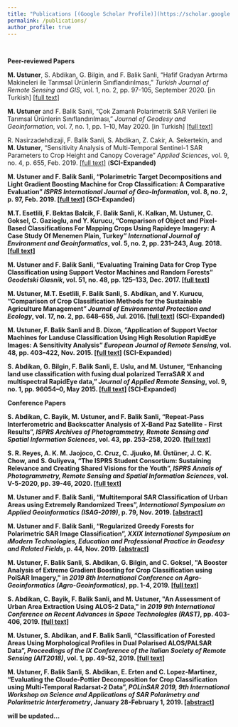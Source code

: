 ```yaml
---
title: "Publications [(Google Scholar Profile)](https://scholar.google.com.tr/citations?user=KtXqoWkAAAAJ&hl=tr)"
permalink: /publications/
author_profile: true
---
```

<br>

<b>Peer-reviewed Papers</b>

**M. Ustuner**, S. Abdikan, G. Bilgin, and F. Balik Sanli, “Hafif Gradyan Artırma Makineleri ile Tarımsal Ürünlerin Sınıflandırılması,” *Turkish Journal of Remote Sensing and GIS*, vol. 1, no. 2, pp. 97-105, September 2020. [in Turkish] [[full text]](http://mustuner.github.io/files/turkish.pdf)

**M. Ustuner** and F. Balik Sanli, “Çok Zamanlı Polarimetrik SAR Verileri ile Tarımsal Ürünlerin Sınıflandırılması,” *Journal of Geodesy and Geoinformation*, vol. 7, no. 1, pp. 1–10, May 2020. [in Turkish] [[full text]](http://mustuner.github.io/files/geodesy.pdf)

R. Nasirzadehdizaji, F. Balik Sanli, S. Abdikan, Z. Cakir, A. Sekertekin, and **M. Ustuner**, “Sensitivity Analysis of Multi-Temporal Sentinel-1 SAR Parameters to Crop Height and Canopy Coverage” *Applied Sciences*, vol. 9, no. 4, p. 655, Feb. 2019. [[full text]](http://mustuner.github.io/files/cropheight.pdf) (<b>SCI-Expanded<b>)

**M. Ustuner** and F. Balik Sanli, “Polarimetric Target Decompositions and Light Gradient Boosting Machine for Crop Classification: A Comparative Evaluation” *ISPRS International Journal of Geo-Information*, vol. 8, no. 2, p. 97, Feb. 2019. [[full text]](http://mustuner.github.io/files/lgbm.pdf) (<b>SCI-Expanded<b>)

M.T. Esetlili, F. Bektas Balcik, F. Balik Sanli, K. Kalkan, **M. Ustuner**, C. Goksel, C. Gazioglu, and Y. Kurucu, “Comparison of Object and Pixel-Based Classifications For Mapping Crops Using Rapideye Imagery: A Case Study Of Menemen Plain, Turkey” *International Journal of Environment and Geoinformatics*, vol. 5, no. 2, pp. 231–243, Aug. 2018. [[full text]](https://mustuner.github.io/files/objectbased.pdf)

**M. Ustuner** and F. Balik Sanli, “Evaluating Training Data for Crop Type Classification using Support Vector Machines and Random Forests” *Geodetski Glasnik*, vol. 51, no. 48, pp. 125–133, Dec. 2017. [[full text]](http://www.suggsbih.ba/GEODETSKI%20GLASNIK/GEODETSKI_GLASNIK_48/GG48_Ustuner_Sanli.pdf)

**M. Ustuner**, M.T. Esetlili, F. Balik Sanli, S. Abdikan, and Y. Kurucu, “Comparison of Crop Classification Methods for the Sustainable Agriculture Management” *Journal of Environmental Protection and Ecology*, vol. 17, no. 2, pp. 648–655, Jul. 2016. [[full text]](http://mustuner.github.io/files/JEPE.pdf) (<b>SCI-Expanded<b>)

**M. Ustuner**, F. Balik Sanli and B. Dixon, “Application of Support Vector Machines for Landuse Classification Using High Resolution RapidEye Images: A Sensitivity Analysis” *European Journal of Remote Sensing*, vol. 48, pp. 403–422, Nov. 2015. [[full text]](http://mustuner.github.io/files/SVM-Landuse.pdf) (<b>SCI-Expanded<b>)

S. Abdikan, G. Bilgin, F. Balik Sanli, E. Uslu, and **M. Ustuner**, “Enhancing land use classification with fusing dual polarized TerraSAR X and multispectral RapidEye data,” <i>Journal of Applied Remote Sensing</i>, vol. 9, no. 1, pp. 96054–0, May 2015. [[full text]](http://mustuner.github.io/files/TerraSAR-X.pdf) (<b>SCI-Expanded<b>)

<b>Conference Papers</b> 

S. Abdikan, C. Bayik, **M. Ustuner**, and F. Balik Sanli, “Repeat-Pass Interferometric and Backscatter Analysis of X-Band Paz Satellite - First Results”, <i>ISPRS Archives of Photogrammetry, Remote Sensing and Spatial Information Sciences</i>, vol. 43, pp. 253–258, 2020. [[full text]](https://www.int-arch-photogramm-remote-sens-spatial-inf-sci.net/XLIII-B3-2020/253/2020/isprs-archives-XLIII-B3-2020-253-2020.pdf)

S. R. Reyes, A. K. M. Jaojoco, C. Cruz, C. Jjuuko, **M. Üstüner**, J. C. K. Chow, and S. Guliyeva, “The ISPRS Student Consortium: Sustaining Relevance and Creating Shared Visions for the Youth”, <i>ISPRS Annals of Photogrammetry, Remote Sensing and Spatial Information Sciences</i>, vol. V-5-2020, pp. 39-46, 2020. [[full text]](https://www.isprs-ann-photogramm-remote-sens-spatial-inf-sci.net/V-5-2020/39/2020/isprs-annals-V-5-2020-39-2020.pdf) 

**M. Ustuner** and F. Balik Sanli, “Multitemporal SAR Classification of Urban Areas using Extremely Randomized Trees”, *International Symposium on Applied Geoinformatics (ISAG-2019)*, p. 79, Nov. 2019. [[abstract]](http://mustuner.github.io/files/ISAG2019.pdf)

**M. Ustuner** and F. Balik Sanli, “Regularized Greedy Forests for Polarimetric SAR Image Classification”, *XXIX International Symposium on ıModern Technologies, Education and Professional Practice in Geodesy and Related Fields*, p. 44, Nov. 2019. [[abstract]](http://mustuner.github.io/files/RGF19.pdf)

**M. Ustuner**, F. Balik Sanli, S. Abdikan, G. Bilgin, and C. Goksel, "A Booster Analysis of Extreme Gradient Boosting for Crop Classification using PolSAR Imagery," in *2019 8th International Conference on Agro-Geoinformatics (Agro-Geoinformatics)*, pp. 1-4, 2019. [[full text]](http://mustuner.github.io/files/booster.pdf)

S. Abdikan, C. Bayik, F. Balik Sanli, and **M. Ustuner**, "An Assessment of Urban Area Extraction Using ALOS-2 Data," in *2019 9th International Conference on Recent Advances in Space Technologies (RAST)*, pp. 403-406, 2019. [[full text]](http://mustuner.github.io/files/urbanarea.pdf)

**M. Ustuner**, S. Abdikan, and F. Balik Sanli, “Classification of Forested Areas Using Morphological Profiles in Dual Polarised ALOS/PALSAR Data”, *Proceedings of the IX Conference of the Italian Society of Remote Sensing (AIT2018)*, vol. 1, pp. 49-52, 2019. [[full text]](http://mustuner.github.io/files/ForestPA.pdf)

**M. Ustuner**, F. Balik Sanli, S. Abdikan, E. Erten and C. Lopez-Martinez, “Evaluating the Cloude-Pottier Decomposition for Crop Classification using Multi-Temporal Radarsat-2 Data”, *POLinSAR 2019, 9th International Workshop on Science and Applications of SAR Polarimetry and Polarimetric Interferometry*, January 28-February 1, 2019. [[abstract]](http://mustuner.github.io/files/polinsar2019.pdf)


will be updated...
